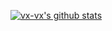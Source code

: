 [![vx-vx's github stats](https://github-readme-stats.vercel.app/api?username=vx-vx&count_private=true&theme=tokyonight)](https://github.com/vx-vx/github-readme-stats)

<!--
**vx-vx/vx-vx** is a ✨ _special_ ✨ repository because its `README.md` (this file) appears on your GitHub profile.

Here are some ideas to get you started:

- 🔭 I’m currently working on ...
- 🌱 I’m currently learning ...
- 👯 I’m looking to collaborate on ...
- 🤔 I’m looking for help with ...
- 💬 Ask me about ...
- 📫 How to reach me: ...
- 😄 Pronouns: ...
- ⚡ Fun fact: ...
-->
